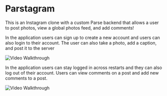 # Parstagram

This is an Instagram clone with a custom Parse backend that allows a user to post photos, view a global photos feed, and add comments!

In the application users can sign up to create a new account and users can also login to their account. The user can also take a photo, add a caption, and post it to the server

<img src= 'http://g.recordit.co/ePLvKzmOp8.gif' title='Video Walkthrough' width='' alt='Video Walkthrough' />

In the application users can stay logged in across restarts and they can also log out of their account. Users can view comments on a post and add new comments to a post.
 
<img src='http://g.recordit.co/Vl4KMakPl6.gif' title='Video Walkthrough' width='' alt='Video Walkthrough' />


